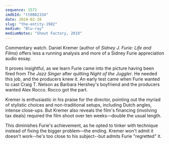 ```yaml
---
sequence: 1571
imdbId: "tt0082334"
date: 2024-02-18
slug: "the-entity-1982"
medium: "Blu-ray"
mediumNotes: "Shout Factory, 2019"
---
```


Commentary watch. Daniel Kremer (author of _Sidney J. Furie: Life and Films_) offers less a running analysis and more of a Sidney Furie appreciation audio essay.

It proves insightful, as we learn Furie came into the picture having been fired from <span data-imdb-id="tt0080948">_The Jazz Singer_</span> after quitting <span data-imdb-id="tt0081230">_Night of the Juggler_</span>. He needed this job, and the producers knew it. An early test came when Furie wanted to cast Craig T. Nelson as Barbara Hershey's boyfriend and the producers wanted Alex Rocco. Rocco got the part.

Kremer is enthusiastic in his praise for the director, pointing out the myriad of stylistic choices and non-traditional setups, including Dutch angles, intense close-ups. But Kremer also reveals the film's financing (involving tax deals) required the film shoot over ten weeks—double the usual length.

This diminishes Furie's achievement, as he opted to tinker with technique instead of fixing the bigger problem—the ending. Kremer won't admit it doesn't work--he's too close to his subject--but admits Furie "regretted" it.

